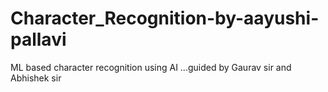 # Character_Recognition-by-aayushi-pallavi
ML based character recognition using AI ...guided by Gaurav sir and Abhishek sir
